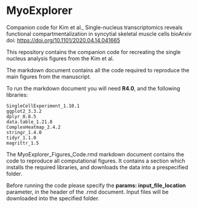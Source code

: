 # MyoExplorer
Companion code for Kim et al., Single-nucleus transcriptomics reveals functional compartmentalization in syncytial skeletal muscle cells
bioArxiv doi: https://doi.org/10.1101/2020.04.14.041665

This repository contains the companion code for recreating the single nucleus analysis figures from the Kim et al.

The markdown document contains all the code required to reproduce the main figures from the manuscript.

To run the markdown document you will need **R4.0**, and the following libraries:

    SingleCellExperiment_1.10.1
    ggplot2_3.3.2
    dplyr_0.8.5
    data.table_1.21.8
    ComplexHeatmap_2.4.2
    stringr_1.4.0
    tidyr_1.1.0
    magrittr_1.5


The MyoExplorer_Figures_Code.rmd markdown document contains the code to reproduce all computational figures.
It contains a section which installs the required libraries, and downloads the data into a prespecified folder.

Before running the code please specify the **params: input_file_location** parameter, in the header
of the .rmd document. Input files will be downloaded into the specified folder.



